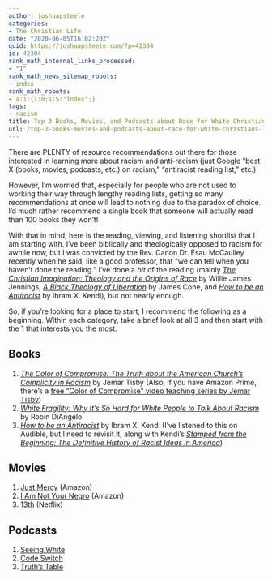 ```yaml
---
author: joshuapsteele
categories:
- The Christian Life
date: "2020-06-05T16:02:20Z"
guid: https://joshuapsteele.com/?p=42304
id: 42304
rank_math_internal_links_processed:
- "1"
rank_math_news_sitemap_robots:
- index
rank_math_robots:
- a:1:{i:0;s:5:"index";}
tags:
- racism
title: Top 3 Books, Movies, and Podcasts about Race for White Christians like Me
url: /top-3-books-movies-and-podcasts-about-race-for-white-christians-like-me/
---
```


There are PLENTY of resource recommendations out there for those interested in learning more about racism and anti-racism (just Google “best X (books, movies, podcasts, etc.) on racism,” “antiracist reading list,” etc.).

However, I’m worried that, especially for people who are not used to working their way through lengthy reading lists, getting so many recommendations at once will lead to nothing due to the paradox of choice. I’d much rather recommend a single book that someone will actually read than 100 books they won’t!

With that in mind, here is the reading, viewing, and listening shortlist that I am starting with. I’ve been biblically and theologically opposed to racism for awhile now, but I was convicted by the Rev. Canon Dr. Esau McCaulley recently when he said, like a good professor, that “we can tell when you haven’t done the reading.” I’ve done a *bit* of the reading (mainly [*The Christian Imagination: Theology and the Origins of Race*](https://amzn.to/2zULBBn) by Willie James Jennings, [*A Black Theology of Liberation*](https://amzn.to/3eUpvxz) by James Cone, and [*How to be an Antiracist*](https://amzn.to/2XyMloK) by Ibram X. Kendi), but not nearly enough.

So, if you’re looking for a place to start, I recommend the following as a beginning. Within each category, take a brief look at all 3 and then start with the 1 that interests you the most.

## Books

1. [*The Color of Compromise: The Truth about the American Church’s Complicity in Racism*](https://amzn.to/3dFpxck) by Jemar Tisby (Also, if you have Amazon Prime, there’s a [free “Color of Compromise” video teaching series by Jemar Tisby](https://amzn.to/2Mu7tpI))
2. [ *White Fragility: Why It’s So Hard for White People to Talk About Racism* ](https://amzn.to/2A8Lylg)by Robin DiAngelo
3. [*How to be an Antiracist*](https://amzn.to/2XyMloK) by Ibram X. Kendi (I’ve listened to this on Audible, but I need to revisit it, along with Kendi’s [ *Stamped from the Beginning: The Definitive History of Racist Ideas in America*](https://amzn.to/2UfR3Wh))

## Movies

1. [Just Mercy](https://amzn.to/2ACOTZT) (Amazon)
2. [I Am Not Your Negro](https://amzn.to/3eRePQj) (Amazon)
3. [13th](https://www.netflix.com/title/80091741) (Netflix)

## Podcasts

1. [Seeing White](https://www.sceneonradio.org/seeing-white/)
2. [Code Switch](https://www.npr.org/sections/codeswitch/)
3. [Truth’s Table](https://www.truthstable.com/podcast)